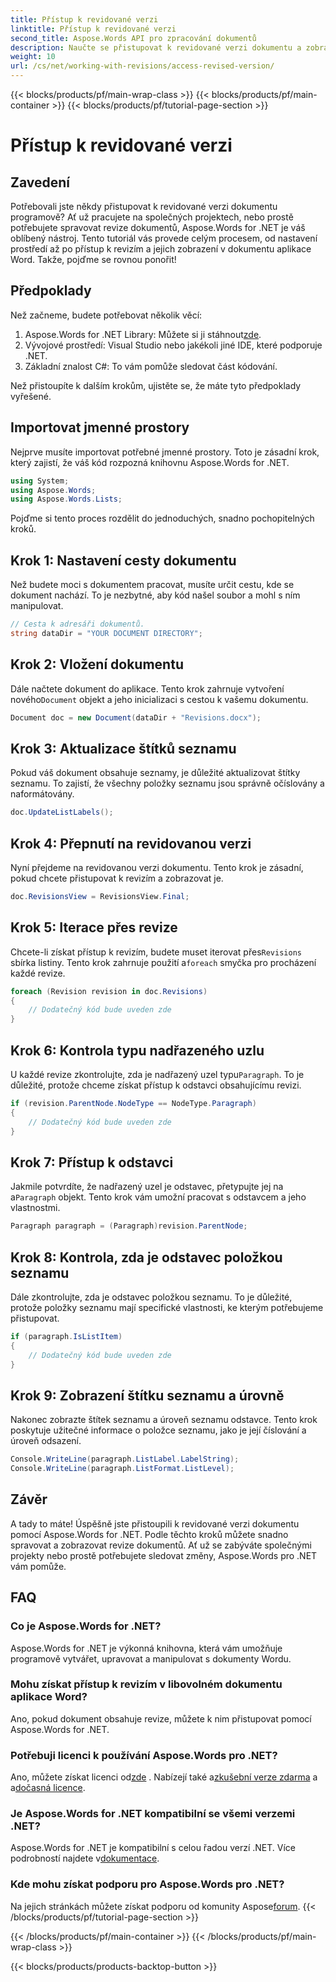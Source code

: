 ```yaml
---
title: Přístup k revidované verzi
linktitle: Přístup k revidované verzi
second_title: Aspose.Words API pro zpracování dokumentů
description: Naučte se přistupovat k revidované verzi dokumentu a zobrazovat ji pomocí Aspose.Words for .NET. Postupujte podle našeho podrobného průvodce pro bezproblémovou správu dokumentů.
weight: 10
url: /cs/net/working-with-revisions/access-revised-version/
---
```


{{< blocks/products/pf/main-wrap-class >}}
{{< blocks/products/pf/main-container >}}
{{< blocks/products/pf/tutorial-page-section >}}

# Přístup k revidované verzi

## Zavedení

Potřebovali jste někdy přistupovat k revidované verzi dokumentu programově? Ať už pracujete na společných projektech, nebo prostě potřebujete spravovat revize dokumentů, Aspose.Words for .NET je váš oblíbený nástroj. Tento tutoriál vás provede celým procesem, od nastavení prostředí až po přístup k revizím a jejich zobrazení v dokumentu aplikace Word. Takže, pojďme se rovnou ponořit!

## Předpoklady

Než začneme, budete potřebovat několik věcí:

1.  Aspose.Words for .NET Library: Můžete si ji stáhnout[zde](https://releases.aspose.com/words/net/).
2. Vývojové prostředí: Visual Studio nebo jakékoli jiné IDE, které podporuje .NET.
3. Základní znalost C#: To vám pomůže sledovat část kódování.

Než přistoupíte k dalším krokům, ujistěte se, že máte tyto předpoklady vyřešené.

## Importovat jmenné prostory

Nejprve musíte importovat potřebné jmenné prostory. Toto je zásadní krok, který zajistí, že váš kód rozpozná knihovnu Aspose.Words for .NET.

```csharp
using System;
using Aspose.Words;
using Aspose.Words.Lists;
```

Pojďme si tento proces rozdělit do jednoduchých, snadno pochopitelných kroků.

## Krok 1: Nastavení cesty dokumentu

Než budete moci s dokumentem pracovat, musíte určit cestu, kde se dokument nachází. To je nezbytné, aby kód našel soubor a mohl s ním manipulovat.

```csharp
// Cesta k adresáři dokumentů.
string dataDir = "YOUR DOCUMENT DIRECTORY";
```

## Krok 2: Vložení dokumentu

 Dále načtete dokument do aplikace. Tento krok zahrnuje vytvoření nového`Document` objekt a jeho inicializaci s cestou k vašemu dokumentu.

```csharp
Document doc = new Document(dataDir + "Revisions.docx");
```

## Krok 3: Aktualizace štítků seznamu

Pokud váš dokument obsahuje seznamy, je důležité aktualizovat štítky seznamu. To zajistí, že všechny položky seznamu jsou správně očíslovány a naformátovány.

```csharp
doc.UpdateListLabels();
```

## Krok 4: Přepnutí na revidovanou verzi

Nyní přejdeme na revidovanou verzi dokumentu. Tento krok je zásadní, pokud chcete přistupovat k revizím a zobrazovat je.

```csharp
doc.RevisionsView = RevisionsView.Final;
```

## Krok 5: Iterace přes revize

 Chcete-li získat přístup k revizím, budete muset iterovat přes`Revisions` sbírka listiny. Tento krok zahrnuje použití a`foreach` smyčka pro procházení každé revize.

```csharp
foreach (Revision revision in doc.Revisions)
{
    // Dodatečný kód bude uveden zde
}
```

## Krok 6: Kontrola typu nadřazeného uzlu

 U každé revize zkontrolujte, zda je nadřazený uzel typu`Paragraph`. To je důležité, protože chceme získat přístup k odstavci obsahujícímu revizi.

```csharp
if (revision.ParentNode.NodeType == NodeType.Paragraph)
{
    // Dodatečný kód bude uveden zde
}
```

## Krok 7: Přístup k odstavci

 Jakmile potvrdíte, že nadřazený uzel je odstavec, přetypujte jej na a`Paragraph` objekt. Tento krok vám umožní pracovat s odstavcem a jeho vlastnostmi.

```csharp
Paragraph paragraph = (Paragraph)revision.ParentNode;
```

## Krok 8: Kontrola, zda je odstavec položkou seznamu

Dále zkontrolujte, zda je odstavec položkou seznamu. To je důležité, protože položky seznamu mají specifické vlastnosti, ke kterým potřebujeme přistupovat.

```csharp
if (paragraph.IsListItem)
{
    // Dodatečný kód bude uveden zde
}
```

## Krok 9: Zobrazení štítku seznamu a úrovně

Nakonec zobrazte štítek seznamu a úroveň seznamu odstavce. Tento krok poskytuje užitečné informace o položce seznamu, jako je její číslování a úroveň odsazení.

```csharp
Console.WriteLine(paragraph.ListLabel.LabelString);
Console.WriteLine(paragraph.ListFormat.ListLevel);
```

## Závěr

A tady to máte! Úspěšně jste přistoupili k revidované verzi dokumentu pomocí Aspose.Words for .NET. Podle těchto kroků můžete snadno spravovat a zobrazovat revize dokumentů. Ať už se zabýváte společnými projekty nebo prostě potřebujete sledovat změny, Aspose.Words pro .NET vám pomůže.

## FAQ

### Co je Aspose.Words for .NET?
Aspose.Words for .NET je výkonná knihovna, která vám umožňuje programově vytvářet, upravovat a manipulovat s dokumenty Wordu.

### Mohu získat přístup k revizím v libovolném dokumentu aplikace Word?
Ano, pokud dokument obsahuje revize, můžete k nim přistupovat pomocí Aspose.Words for .NET.

### Potřebuji licenci k používání Aspose.Words pro .NET?
 Ano, můžete získat licenci od[zde](https://purchase.aspose.com/buy) . Nabízejí také a[zkušební verze zdarma](https://releases.aspose.com/) a a[dočasná licence](https://purchase.aspose.com/temporary-license/).

### Je Aspose.Words for .NET kompatibilní se všemi verzemi .NET?
Aspose.Words for .NET je kompatibilní s celou řadou verzí .NET. Více podrobností najdete v[dokumentace](https://reference.aspose.com/words/net/).

### Kde mohu získat podporu pro Aspose.Words pro .NET?
 Na jejich stránkách můžete získat podporu od komunity Aspose[forum](https://forum.aspose.com/c/words/8).
{{< /blocks/products/pf/tutorial-page-section >}}

{{< /blocks/products/pf/main-container >}}
{{< /blocks/products/pf/main-wrap-class >}}

{{< blocks/products/products-backtop-button >}}
